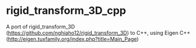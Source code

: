 # rigid_transform_3D_cpp
A port of rigid_transform_3D (https://github.com/nghiaho12/rigid_transform_3D) to C++, using Eigen C++ (http://eigen.tuxfamily.org/index.php?title=Main_Page)
